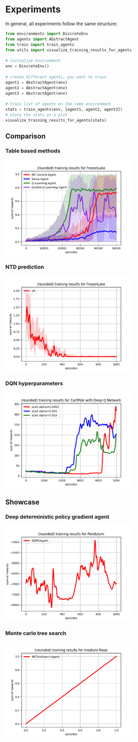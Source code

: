 # Experiments

In general, all experiments follow the same structure: 

```python
from environments import DiscreteEnv
from agents import AbstractAgent
from train import train_agents
from utils import visualize_training_results_for_agents

# initialize environment
env = DiscreteEnv()

# create different agents, you want to train
agent1 = AbstractAgent(env)
agent2 = AbstractAgent(env)
agent3 = AbstractAgent(env)

# train list of agents on the same environment
stats = train_agents(env, [agent1, agent2, agent3])
# store the stats as a plot
visualize_training_results_for_agents(stats)
```

## Comparison

### Table based methods
<img src="./plots/table_based_models_frozen_lake.png" width="400" />

### NTD prediction
<img src="./plots/comparison_n_step_td_prediction.png" width="400" />

### DQN hyperparameters
<img src="./plots/comparison_dqn_cart_pole.png" width="400" />

## Showcase

### Deep deterministic policy gradient agent
<img src="./plots/ddpg_on_pendulum.png" width="400" />

### Monte carlo tree search
<img src="./plots/mcts_on_medium_maze.png" width="400" />
  

